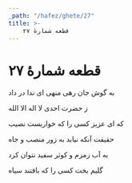 ```yaml
---
_path: "/hafez/ghete/27"
title: >-
    قطعه شمارهٔ ۲۷
---
```

# قطعه شمارهٔ ۲۷

<div class="b" id="bn1"><div class="m1"><p>به گوش جان رهی منهی ای ندا در داد</p></div>
<div class="m2"><p>ز حضرت احدی لا اله الا الله</p></div></div>
<div class="b" id="bn2"><div class="m1"><p>که ای عزیز کسی را که خواریست نصیب</p></div>
<div class="m2"><p>حقیقت آنکه نیابد به زور منصب و جاه</p></div></div>
<div class="b" id="bn3"><div class="m1"><p>به آب زمزم و کوثر سفید نتوان کرد</p></div>
<div class="m2"><p>گلیم بخت کسی را که بافتند سیاه</p></div></div>
